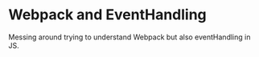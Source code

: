 # Webpack and EventHandling

Messing around trying to understand Webpack but also eventHandling in JS.

